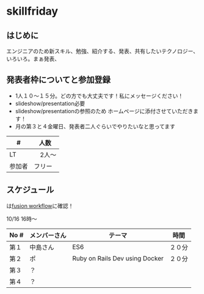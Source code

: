 # skillfriday


## はじめに
エンジニアのため新スキル、勉強、紹介する、発表、共有したいテクノロジー、いろいろ。まぁ発表、


## 発表者枠についてと参加登録
* 1人１０〜１５分。どの方でも大丈夫です！私にメッセージください！
* slideshow/presentation必要
* slideshow/presentationの参照のため ホームページに添付させていただきます！
* 月の第３と４金曜日、発表者二人ぐらいでやりたいなと思ってます

| #  | 人数 |
| ------------- | ------------- |
| LT  |　2人〜  |
| 参加者  | フリー |

## スケジュール
は[fusion workflow]()に確認！


10/16 16時〜

| No #  | メンバーさん | テーマ | 時間
| ------------- | ------------- | ------------- | ------------- |
| 第１  | 中島さん  | ES6 | ２０分
| 第２  | ポ  | Ruby on Rails Dev using Docker | ２０分
| 第３  | ？ |
| 第４  | ？  |

